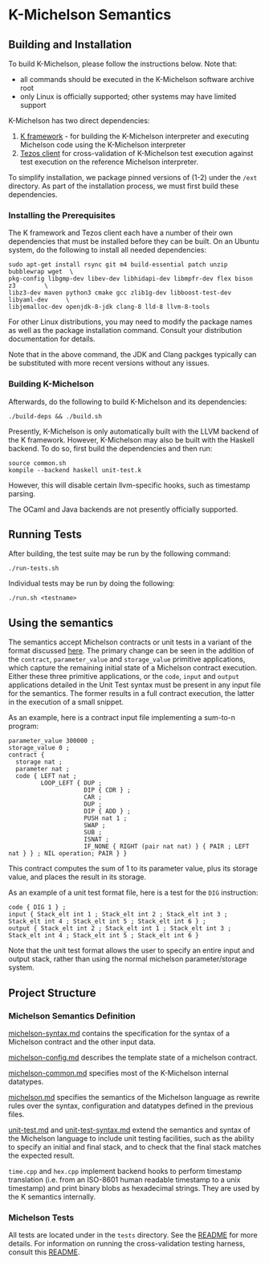 # K-Michelson Semantics

## Building and Installation

To build K-Michelson, please follow the instructions below. Note that:

- all commands should be executed in the K-Michelson software archive root
- only Linux is officially supported; other systems may have limited support

K-Michelson has two direct dependencies:

1. [K framework](https://github.com/kframework/k) - for building the K-Michelson
  interpreter and executing Michelson code using the K-Michelson interpreter
2. [Tezos client](http://tezos.gitlab.io/index.html) for cross-validation of
  K-Michelson test execution against test execution on the reference Michelson
  interpreter.

To simplify installation, we package pinned versions of (1-2) under the `/ext`
directory. As part of the installation process, we must first build these
dependencies.

### Installing the Prerequisites

The K framework and Tezos client each have a number of their own dependencies
that must be installed before they can be built. On an Ubuntu system, do the
following to install all needed dependencies:

```
sudo apt-get install rsync git m4 build-essential patch unzip bubblewrap wget  \
pkg-config libgmp-dev libev-dev libhidapi-dev libmpfr-dev flex bison z3        \
libz3-dev maven python3 cmake gcc zlib1g-dev libboost-test-dev libyaml-dev     \
libjemalloc-dev openjdk-8-jdk clang-8 lld-8 llvm-8-tools 
```

For other Linux distributions, you may need to modify the package names as well
as the package installation command. Consult your distribution documentation
for details.

Note that in the above command, the JDK and Clang packges typically can be
substituted with more recent versions without any issues.

### Building K-Michelson

Afterwards, do the following to build K-Michelson and its dependencies:

```
./build-deps && ./build.sh
```

Presently, K-Michelson is only automatically built with the LLVM backend of the
K framework. However, K-Michelson may also be built with the Haskell backend. To
do so, first build the dependencies and then run:

```
source common.sh
kompile --backend haskell unit-test.k
```

However, this will disable certain llvm-specific hooks, such as timestamp parsing.

The OCaml and Java backends are not presently officially supported.

## Running Tests

After building, the test suite may be run by the following command:

```
./run-tests.sh
```

Individual tests may be run by doing the following:

```
./run.sh <testname>
```

## Using the semantics

The semantics accept Michelson contracts or unit tests in a variant of the format discussed [here](https://gitlab.com/tezos/tezos/-/merge_requests/1487/diffs).  The primary change can be seen in the addition of the `contract`, `parameter_value` and `storage_value` primitive applications, which capture the remaining initial state of a Michelson contract execution.  Either these three primitive applications, or the `code`, `input` and `output` applications detailed in the Unit Test syntax must be present in any input file for the semantics.  The former results in a full contract execution, the latter in the execution of a small snippet.

As an example, here is a contract input file implementing a sum-to-n program:

    parameter_value 300000 ;
    storage_value 0 ;
    contract {
      storage nat ;
      parameter nat ;
      code { LEFT nat ;
             LOOP_LEFT { DUP ;
                         DIP { CDR } ;
                         CAR ;
                         DUP ;
                         DIP { ADD } ;
                         PUSH nat 1 ;
                         SWAP ;
                         SUB ;
                         ISNAT ;
                         IF_NONE { RIGHT (pair nat nat) } { PAIR ; LEFT nat } } ; NIL operation; PAIR } }

This contract computes the sum of 1 to its parameter value, plus its storage value, and places the result in its storage.

As an example of a unit test format file, here is a test for the `DIG` instruction:


    code { DIG 1 } ;
    input { Stack_elt int 1 ; Stack_elt int 2 ; Stack_elt int 3 ; Stack_elt int 4 ; Stack_elt int 5 ; Stack_elt int 6 } ;
    output { Stack_elt int 2 ; Stack_elt int 1 ; Stack_elt int 3 ; Stack_elt int 4 ; Stack_elt int 5 ; Stack_elt int 6 }

Note that the unit test format allows the user to specify an entire input and output stack, rather than using the normal michelson parameter/storage system.

## Project Structure

### Michelson Semantics Definition

[michelson-syntax.md](./michelson-syntax.md) contains the specification for the syntax of a Michelson contract and the other input data.

[michelson-config.md](./michelson-config.md) describes the template state of a michelson contract.

[michelson-common.md](./michelson-common.md) specifies most of the K-Michelson internal datatypes.

[michelson.md](./michelson.md) specifies the semantics of the Michelson language as rewrite rules over the syntax, configuration and datatypes defined in the previous files.

[unit-test.md](./unit-test.md) and [unit-test-syntax.md](./unit-test-syntax.md) extend the semantics and syntax of the Michelson language to include unit testing facilities, such as the ability to specify an initial and final stack, and to check that the final stack matches the expected result.

`time.cpp` and `hex.cpp` implement backend hooks to perform timestamp translation (i.e. from an ISO-8601 human readable timestamp to a unix timestamp) and print binary blobs as hexadecimal strings. They are used by the K semantics internally.

### Michelson Tests

All tests are located under in the `tests` directory.
See the [README](./tests/README.md) for more details.
For information on running the cross-validation testing
harness, consult this [README](./compat/README.md).
